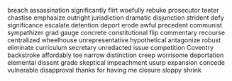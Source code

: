 breach
assassination
significantly
flirt
woefully
rebuke
prosecutor
teeter
chastise
emphasize
outright
jurisdiction
dramatic
disjunction
strident
defy
significance
escalate
detention
deport
erode
awful
precedent
communist
sympathizer
grad
gauge
concrete
constitutional
flip
commentary
recourse
centralized
wheelhouse
unrepresentative
hypothetical
antagonize
robust
eliminate
curriculum
secretary
unredacted
issue
competition
Coventry
backstroke
affordably
toe
narrow distinction
creep
worrisome
deportation
elemental
dissent
grade
skeptical
impeachment
usurp
expansion
concede
vulnerable
disapproval
thanks for having me
closure
sloppy
shrink
